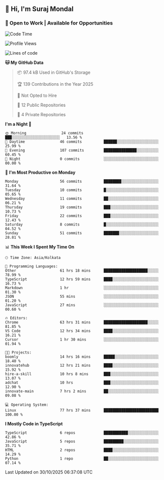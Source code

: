 ## 👋 Hi, I'm Suraj Mondal
### 🚀 Open to Work | Available for Opportunities

<!--START_SECTION:waka-->
![Code Time](http://img.shields.io/badge/Code%20Time-195%20hrs%2022%20mins-blue)

![Profile Views](http://img.shields.io/badge/Profile%20Views-0-blue)

![Lines of code](https://img.shields.io/badge/From%20Hello%20World%20I%27ve%20Written-164.6%20thousand%20lines%20of%20code-blue)

**🐱 My GitHub Data** 

> 📦 97.4 kB Used in GitHub's Storage 
 > 
> 🏆 139 Contributions in the Year 2025
 > 
> 🚫 Not Opted to Hire
 > 
> 📜 12 Public Repositories 
 > 
> 🔑 4 Private Repositories 
 > 
**I'm a Night 🦉** 

```text
🌞 Morning                24 commits          ███░░░░░░░░░░░░░░░░░░░░░░   13.56 % 
🌆 Daytime                46 commits          ██████░░░░░░░░░░░░░░░░░░░   25.99 % 
🌃 Evening                107 commits         ███████████████░░░░░░░░░░   60.45 % 
🌙 Night                  0 commits           ░░░░░░░░░░░░░░░░░░░░░░░░░   00.00 % 
```
📅 **I'm Most Productive on Monday** 

```text
Monday                   56 commits          ████████░░░░░░░░░░░░░░░░░   31.64 % 
Tuesday                  10 commits          █░░░░░░░░░░░░░░░░░░░░░░░░   05.65 % 
Wednesday                11 commits          ██░░░░░░░░░░░░░░░░░░░░░░░   06.21 % 
Thursday                 19 commits          ███░░░░░░░░░░░░░░░░░░░░░░   10.73 % 
Friday                   22 commits          ███░░░░░░░░░░░░░░░░░░░░░░   12.43 % 
Saturday                 8 commits           █░░░░░░░░░░░░░░░░░░░░░░░░   04.52 % 
Sunday                   51 commits          ███████░░░░░░░░░░░░░░░░░░   28.81 % 
```


📊 **This Week I Spent My Time On** 

```text
🕑︎ Time Zone: Asia/Kolkata

💬 Programming Languages: 
Other                    61 hrs 18 mins      ████████████████████░░░░░   78.99 % 
TypeScript               12 hrs 59 mins      ████░░░░░░░░░░░░░░░░░░░░░   16.73 % 
Markdown                 1 hr                ░░░░░░░░░░░░░░░░░░░░░░░░░   01.30 % 
JSON                     55 mins             ░░░░░░░░░░░░░░░░░░░░░░░░░   01.20 % 
JavaScript               27 mins             ░░░░░░░░░░░░░░░░░░░░░░░░░   00.60 % 

🔥 Editors: 
Chrome                   63 hrs 31 mins      ████████████████████░░░░░   81.85 % 
VS Code                  12 hrs 34 mins      ████░░░░░░░░░░░░░░░░░░░░░   16.21 % 
Cursor                   1 hr 30 mins        ░░░░░░░░░░░░░░░░░░░░░░░░░   01.94 % 

🐱‍💻 Projects: 
boomly                   14 hrs 16 mins      █████░░░░░░░░░░░░░░░░░░░░   18.40 % 
innovatehub              12 hrs 21 mins      ████░░░░░░░░░░░░░░░░░░░░░   15.92 % 
hire-a-skill             10 hrs 8 mins       ███░░░░░░░░░░░░░░░░░░░░░░   13.07 % 
adchat                   10 hrs              ███░░░░░░░░░░░░░░░░░░░░░░   12.90 % 
innovate-main            7 hrs 2 mins        ██░░░░░░░░░░░░░░░░░░░░░░░   09.08 % 

💻 Operating System: 
Linux                    77 hrs 37 mins      █████████████████████████   100.00 % 
```

**I Mostly Code in TypeScript** 

```text
TypeScript               6 repos             ███████████░░░░░░░░░░░░░░   42.86 % 
JavaScript               5 repos             █████████░░░░░░░░░░░░░░░░   35.71 % 
HTML                     2 repos             ████░░░░░░░░░░░░░░░░░░░░░   14.29 % 
Python                   1 repo              ██░░░░░░░░░░░░░░░░░░░░░░░   07.14 % 
```




 Last Updated on 30/10/2025 06:37:08 UTC
<!--END_SECTION:waka-->
